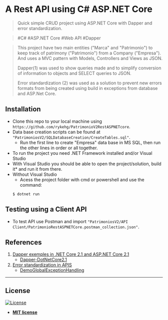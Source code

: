 # A Rest API using C# ASP.NET Core
> Quick simple CRUD project using ASP.NET Core with Dapper and error standardization.
>

> #C# #ASP.NET Core #Web API #Dapper
>

> This project have two main entities ("Marca" and "Patrimonio") to keep track of patrimony ("Patrimonio") from a Company ("Empresa").
> And uses a MVC pattern with Models, Controllers and Views as JSON.
>
> Dapper(1) was used to show queries made and to simplify conversion of information to objects and SELECT queries to JSON.
>
> Error standardization (2) was used as a solution to prevent new errors formats from being created using build in exceptions from database and ASP.Net Core.

## Installation
- Clone this repo to your local machine using `https://github.com/rykehg/PatrimonioV2RestASPNETcore`.
- Data base creation scripts can be found at `"PatrimoniosV2/SQLDatabaseCreation/CreateTables.sql"`.
	- Run the first line to create "Empresa" data base in MS SQL, then run the other lines in order or all together.
- To run the project you need .NET Framework installed and/or Visual Studio
- With Visual Studio you should be able to open the project/solution, build it* and run it from there.
- Without Visual Studio
	- Acess the project folder with cmd or powershell and use the command:
	```shell
	$ dotnet run
	```


## Testing using a Client API
- To test API use Postman and import `"PatrimoniosV2/API Client/PatrimonioRestASPNETCore.postman_collection.json"`.


## References
1. [Dapper exemples in .NET Core 2.1 and ASP.NET Core 2.1](https://medium.com/@renato.groffe/dapper-exemplos-em-net-core-2-1-e-asp-net-core-2-1-59f5b227f3ad)
	- [Dapper-DotNetCore2.1](https://github.com/renatogroffe/Dapper-DotNetCore2.1)
2. [Error standardization in APIS](https://www.wellingtonjhn.com/posts/padroniza%C3%A7%C3%A3o-de-respostas-de-erro-em-apis-com-problem-details/)
	- [DemoGlobalExceptionHandling](https://github.com/wellingtonjhn/DemoGlobalExceptionHandling)


---

## License

[![License](http://img.shields.io/:license-mit-blue.svg?style=flat-square)](http://badges.mit-license.org)

- **[MIT license](http://opensource.org/licenses/mit-license.php)**

